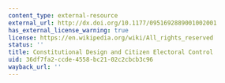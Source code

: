 ```yaml
---
content_type: external-resource
external_url: http://dx.doi.org/10.1177/0951692889001002001
has_external_license_warning: true
license: https://en.wikipedia.org/wiki/All_rights_reserved
status: ''
title: Constitutional Design and Citizen Electoral Control
uid: 36df7fa2-ccde-4558-bc21-02c2cbcb3c96
wayback_url: ''
---
```

